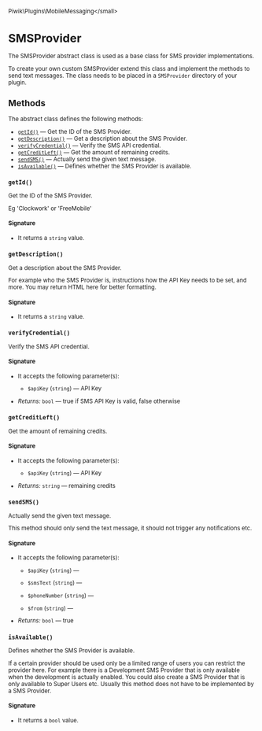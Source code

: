 <small>Piwik\Plugins\MobileMessaging\</small>

SMSProvider
===========

The SMSProvider abstract class is used as a base class for SMS provider implementations.

To create your own custom
SMSProvider extend this class and implement the methods to send text messages. The class needs to be placed in a
`SMSProvider` directory of your plugin.

Methods
-------

The abstract class defines the following methods:

- [`getId()`](#getid) &mdash; Get the ID of the SMS Provider.
- [`getDescription()`](#getdescription) &mdash; Get a description about the SMS Provider.
- [`verifyCredential()`](#verifycredential) &mdash; Verify the SMS API credential.
- [`getCreditLeft()`](#getcreditleft) &mdash; Get the amount of remaining credits.
- [`sendSMS()`](#sendsms) &mdash; Actually send the given text message.
- [`isAvailable()`](#isavailable) &mdash; Defines whether the SMS Provider is available.

<a name="getid" id="getid"></a>
<a name="getId" id="getId"></a>
### `getId()`

Get the ID of the SMS Provider.

Eg 'Clockwork' or 'FreeMobile'

#### Signature

- It returns a `string` value.

<a name="getdescription" id="getdescription"></a>
<a name="getDescription" id="getDescription"></a>
### `getDescription()`

Get a description about the SMS Provider.

For example who the SMS Provider is, instructions how the API Key
needs to be set, and more. You may return HTML here for better formatting.

#### Signature

- It returns a `string` value.

<a name="verifycredential" id="verifycredential"></a>
<a name="verifyCredential" id="verifyCredential"></a>
### `verifyCredential()`

Verify the SMS API credential.

#### Signature

-  It accepts the following parameter(s):
    - `$apiKey` (`string`) &mdash;
       API Key

- *Returns:*  `bool` &mdash;
    true if SMS API Key is valid, false otherwise

<a name="getcreditleft" id="getcreditleft"></a>
<a name="getCreditLeft" id="getCreditLeft"></a>
### `getCreditLeft()`

Get the amount of remaining credits.

#### Signature

-  It accepts the following parameter(s):
    - `$apiKey` (`string`) &mdash;
       API Key

- *Returns:*  `string` &mdash;
    remaining credits

<a name="sendsms" id="sendsms"></a>
<a name="sendSMS" id="sendSMS"></a>
### `sendSMS()`

Actually send the given text message.

This method should only send the text message, it should not trigger
any notifications etc.

#### Signature

-  It accepts the following parameter(s):
    - `$apiKey` (`string`) &mdash;
      
    - `$smsText` (`string`) &mdash;
      
    - `$phoneNumber` (`string`) &mdash;
      
    - `$from` (`string`) &mdash;
      

- *Returns:*  `bool` &mdash;
    true

<a name="isavailable" id="isavailable"></a>
<a name="isAvailable" id="isAvailable"></a>
### `isAvailable()`

Defines whether the SMS Provider is available.

If a certain provider should be used only be a limited
range of users you can restrict the provider here. For example there is a Development SMS Provider that is only
available when the development is actually enabled. You could also create a SMS Provider that is only available
to Super Users etc. Usually this method does not have to be implemented by a SMS Provider.

#### Signature

- It returns a `bool` value.

